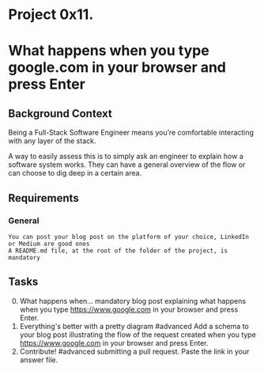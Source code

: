 # Project 0x11.

# What happens when you type google.com in your browser and press Enter


## Background Context

Being a Full-Stack Software Engineer means you’re comfortable interacting with any layer of the stack.

A way to easily assess this is to simply ask an engineer to explain how a software system works. They can have a general overview of the flow or can choose to dig deep in a certain area.


## Requirements

### General

    You can post your blog post on the platform of your choice, LinkedIn or Medium are good ones
    A README.md file, at the root of the folder of the project, is mandatory


## Tasks

 0. What happens when... mandatory
blog post explaining what happens when you type https://www.google.com in your browser and press Enter.
 1. Everything's better with a pretty diagram #advanced
Add a schema to your blog post illustrating the flow of the request created when you type https://www.google.com in your browser and press Enter.
 2. Contribute! #advanced
submitting a pull request. Paste the link in your answer file.
